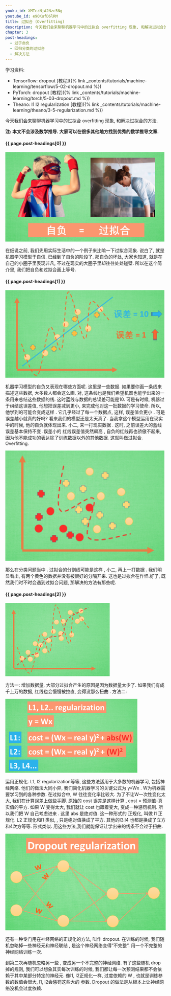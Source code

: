 ```yaml
---
youku_id: XMTczNjA2Nzc5Ng
youtube_id: e9OKufD6lRM
title: 过拟合 (Overfitting)
description: 今天我们会来聊聊机器学习中的过拟合 overfitting 现象, 和解决过拟合的方法. 在细说之前, 我们先用实际生活中的一个例子来比喻一下过拟合现象. 说白了, 就是机器学习模型于自信. 已经到了自负的阶段了. 那自负的坏处, 大家也知道, 就是在自己的小圈子里表现非凡,  不过在现实的大圈子里却往往处处碰壁. 所以在这个简介里,  我们把自负和过拟合画上等号.
chapter: 3
post-headings:
  - 过于自负
  - 回归分类的过拟合
  - 解决方法
---
```


学习资料:
  * Tensorflow: dropout [教程]({% link _contents/tutorials/machine-learning/tensorflow/5-02-dropout.md %})
  * PyTorch: dropout [教程]({% link _contents/tutorials/machine-learning/torch/5-03-dropout.md %})
  * Theano: l1 l2 regularization [教程]({% link _contents/tutorials/machine-learning/theano/3-5-regularization.md %})
  
今天我们会来聊聊机器学习中的过拟合 overfitting 现象, 和解决过拟合的方法.

**注: 本文不会涉及数学推导. 大家可以在很多其他地方找到优秀的数学推导文章.**

<h4 class="tut-h4-pad" id="{{ page.post-headings[0] }}">{{ page.post-headings[0] }}</h4>

<img class="course-image" src="/static/results/ML_intro/overfitting1.png"  width="500px">

在细说之前, 我们先用实际生活中的一个例子来比喻一下过拟合现象. 说白了, 就是机器学习模型于自信. 已经到了自负的阶段了. 那自负的坏处, 大家也知道, 就是在自己的小圈子里表现非凡,  不过在现实的大圈子里却往往处处碰壁. 所以在这个简介里,  我们把自负和过拟合画上等号.





<h4 class="tut-h4-pad" id="{{ page.post-headings[1] }}">{{ page.post-headings[1] }}</h4>

<img class="course-image" src="/static/results/ML_intro/overfitting2.png"  width="500px">

机器学习模型的自负又表现在哪些方面呢.  这里是一些数据.  如果要你画一条线来描述这些数据, 大多数人都会这么画. 对, 这条线也是我们希望机器也能学出来的一条用来总结这些数据的线. 这时蓝线与数据的总误差可能是10. 可是有时候, 机器过于纠结这误差值, 他想把误差减到更小, 来完成他对这一批数据的学习使命. 所以, 他学到的可能会变成这样  . 它几乎经过了每一个数据点, 这样, 误差值会更小 . 可是误差越小就真的好吗? 看来我们的模型还是太天真了. 当我拿这个模型运用在现实中的时候, 他的自负就体现出来. 小二, 来一打现实数据  . 这时, 之前误差大的蓝线误差基本保持不变  .误差小的 红线误差值突然飙高 , 自负的红线再也骄傲不起来, 因为他不能成功的表达除了训练数据以外的其他数据. 这就叫做过拟合. Overfitting.

<img class="course-image" src="/static/results/ML_intro/overfitting3.png"  width="500px">

那么在分类问题当中  . 过拟合的分割线可能是这样 ,  小二, 再上一打数据 . 我们明显看出, 有两个黄色的数据并没有被很好的分隔开来. 这也是过拟合在作怪.好了, 既然我们时不时会遇到过拟合问题, 那解决的方法有那些呢.





<h4 class="tut-h4-pad" id="{{ page.post-headings[2] }}">{{ page.post-headings[2] }}</h4>

<img class="course-image" src="/static/results/ML_intro/overfitting4.png">

方法一: 增加数据量, 大部分过拟合产生的原因是因为数据量太少了. 如果我们有成千上万的数据, 红线也会慢慢被拉直, 变得没那么扭曲  . 方法二:

<img class="course-image" src="/static/results/ML_intro/overfitting5.png">

运用正规化. L1, l2 regularization等等, 这些方法适用于大多数的机器学习, 包括神经网络. 他们的做法大同小异, 我们简化机器学习的关键公式为 y=Wx . W为机器需要学习到的各种参数. 在过拟合中, W 往往变化率比较大. 为了不让W一次性变化太大, 我们在计算误差上做些手脚. 原始的 cost 误差是这样计算 , cost = 预测值-真实值的平方. 如果 W 变得太大, 我们就让 cost 也跟着变大, 变成一种惩罚机制. 所以我们把 W 自己考虑进来 . 这里 abs 是绝对值. 这一种形式的 正规化, 叫做 l1  正规化. L2 正规化和l1 类似, , 只是绝对值换成了平方. 其他的l3.l4  也都是换成了立方和4次方等等. 形式类似. 用这些方法,我们就能保证让学出来的线条不会过于扭曲.

<img class="course-image" src="/static/results/ML_intro/overfitting6.png">

还有一种专门用在神经网络的正规化的方法, 叫作 dropout. 在训练的时候, 我们随机忽略掉一些神经元和神经联结 , 是这个神经网络变得”不完整”. 用一个不完整的神经网络训练一次. 

到第二次再随机忽略另一些 , 变成另一个不完整的神经网络. 有了这些随机 drop 掉的规则, 我们可以想象其实每次训练的时候, 我们都让每一次预测结果都不会依赖于其中某部分特定的神经元. 像l1, l2正规化一样, 过度依赖的 W  , 也就是训练参数的数值会很大, l1, l2会惩罚这些大的 参数. Dropout 的做法是从根本上让神经网络没机会过度依赖.

